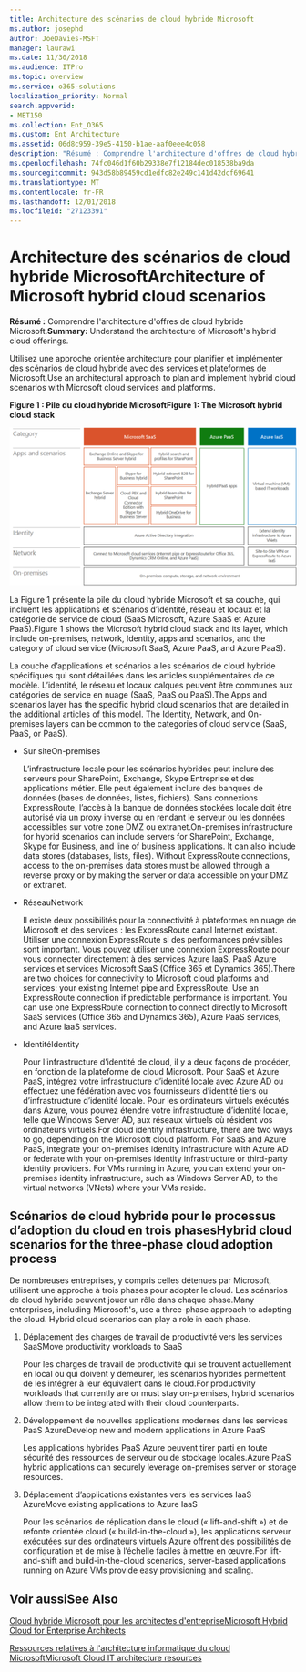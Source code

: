 ```yaml
---
title: Architecture des scénarios de cloud hybride Microsoft
ms.author: josephd
author: JoeDavies-MSFT
manager: laurawi
ms.date: 11/30/2018
ms.audience: ITPro
ms.topic: overview
ms.service: o365-solutions
localization_priority: Normal
search.appverid:
- MET150
ms.collection: Ent_O365
ms.custom: Ent_Architecture
ms.assetid: 06d8c959-39e5-4150-b1ae-aaf0eee4c058
description: "Résumé : Comprendre l'architecture d'offres de cloud hybride Microsoft."
ms.openlocfilehash: 74fc046d1f60b29338e7f12184dec018538ba9da
ms.sourcegitcommit: 943d58b89459cd1edfc82e249c141d42dcf69641
ms.translationtype: MT
ms.contentlocale: fr-FR
ms.lasthandoff: 12/01/2018
ms.locfileid: "27123391"
---
```

# <a name="architecture-of-microsoft-hybrid-cloud-scenarios"></a><span data-ttu-id="fab2a-103">Architecture des scénarios de cloud hybride Microsoft</span><span class="sxs-lookup"><span data-stu-id="fab2a-103">Architecture of Microsoft hybrid cloud scenarios</span></span>

 <span data-ttu-id="fab2a-104">**Résumé :** Comprendre l'architecture d'offres de cloud hybride Microsoft.</span><span class="sxs-lookup"><span data-stu-id="fab2a-104">**Summary:** Understand the architecture of Microsoft's hybrid cloud offerings.</span></span>
  
<span data-ttu-id="fab2a-105">Utilisez une approche orientée architecture pour planifier et implémenter des scénarios de cloud hybride avec des services et plateformes de Microsoft.</span><span class="sxs-lookup"><span data-stu-id="fab2a-105">Use an architectural approach to plan and implement hybrid cloud scenarios with Microsoft cloud services and platforms.</span></span>
  
<span data-ttu-id="fab2a-106">**Figure 1 : Pile du cloud hybride Microsoft**</span><span class="sxs-lookup"><span data-stu-id="fab2a-106">**Figure 1: The Microsoft hybrid cloud stack**</span></span>

![Pile du cloud hybride Microsoft](media/Hybrid-Poster/Hybrid-Cloud-Stack.png)
  
<span data-ttu-id="fab2a-108">La Figure 1 présente la pile du cloud hybride Microsoft et sa couche, qui incluent les applications et scénarios d’identité, réseau et locaux et la catégorie de service de cloud (SaaS Microsoft, Azure SaaS et Azure PaaS).</span><span class="sxs-lookup"><span data-stu-id="fab2a-108">Figure 1 shows the Microsoft hybrid cloud stack and its layer, which include on-premises, network, Identity, apps and scenarios, and the category of cloud service (Microsoft SaaS, Azure PaaS, and Azure PaaS).</span></span>
  
<span data-ttu-id="fab2a-p101">La couche d’applications et scénarios a les scénarios de cloud hybride spécifiques qui sont détaillées dans les articles supplémentaires de ce modèle. L’identité, le réseau et locaux calques peuvent être communes aux catégories de service en nuage (SaaS, PaaS ou PaaS).</span><span class="sxs-lookup"><span data-stu-id="fab2a-p101">The Apps and scenarios layer has the specific hybrid cloud scenarios that are detailed in the additional articles of this model. The Identity, Network, and On-premises layers can be common to the categories of cloud service (SaaS, PaaS, or PaaS).</span></span>
  
- <span data-ttu-id="fab2a-111">Sur site</span><span class="sxs-lookup"><span data-stu-id="fab2a-111">On-premises</span></span>
    
    <span data-ttu-id="fab2a-p102">L’infrastructure locale pour les scénarios hybrides peut inclure des serveurs pour SharePoint, Exchange, Skype Entreprise et des applications métier. Elle peut également inclure des banques de données (bases de données, listes, fichiers). Sans connexions ExpressRoute, l’accès à la banque de données stockées locale doit être autorisé via un proxy inverse ou en rendant le serveur ou les données accessibles sur votre zone DMZ ou extranet.</span><span class="sxs-lookup"><span data-stu-id="fab2a-p102">On-premises infrastructure for hybrid scenarios can include servers for SharePoint, Exchange, Skype for Business, and line of business applications. It can also include data stores (databases, lists, files). Without ExpressRoute connections, access to the on-premises data stores must be allowed through a reverse proxy or by making the server or data accessible on your DMZ or extranet.</span></span>
    
- <span data-ttu-id="fab2a-115">Réseau</span><span class="sxs-lookup"><span data-stu-id="fab2a-115">Network</span></span>
    
    <span data-ttu-id="fab2a-p103">Il existe deux possibilités pour la connectivité à plateformes en nuage de Microsoft et des services : les ExpressRoute canal Internet existant. Utiliser une connexion ExpressRoute si des performances prévisibles sont important. Vous pouvez utiliser une connexion ExpressRoute pour vous connecter directement à des services Azure IaaS, PaaS Azure services et services Microsoft SaaS (Office 365 et Dynamics 365).</span><span class="sxs-lookup"><span data-stu-id="fab2a-p103">There are two choices for connectivity to Microsoft cloud platforms and services: your existing Internet pipe and ExpressRoute. Use an ExpressRoute connection if predictable performance is important. You can use one ExpressRoute connection to connect directly to Microsoft SaaS services (Office 365 and Dynamics 365), Azure PaaS services, and Azure IaaS services.</span></span>
    
- <span data-ttu-id="fab2a-119">Identité</span><span class="sxs-lookup"><span data-stu-id="fab2a-119">Identity</span></span>
    
    <span data-ttu-id="fab2a-p104">Pour l’infrastructure d’identité de cloud, il y a deux façons de procéder, en fonction de la plateforme de cloud Microsoft. Pour SaaS et Azure PaaS, intégrez votre infrastructure d’identité locale avec Azure AD ou effectuez une fédération avec vos fournisseurs d’identité tiers ou d’infrastructure d’identité locale. Pour les ordinateurs virtuels exécutés dans Azure, vous pouvez étendre votre infrastructure d’identité locale, telle que Windows Server AD, aux réseaux virtuels où résident vos ordinateurs virtuels.</span><span class="sxs-lookup"><span data-stu-id="fab2a-p104">For cloud identity infrastructure, there are two ways to go, depending on the Microsoft cloud platform. For SaaS and Azure PaaS, integrate your on-premises identity infrastructure with Azure AD or federate with your on-premises identity infrastructure or third-party identity providers. For VMs running in Azure, you can extend your on-premises identity infrastructure, such as Windows Server AD, to the virtual networks (VNets) where your VMs reside.</span></span>
    
## <a name="hybrid-cloud-scenarios-for-the-three-phase-cloud-adoption-process"></a><span data-ttu-id="fab2a-123">Scénarios de cloud hybride pour le processus d’adoption du cloud en trois phases</span><span class="sxs-lookup"><span data-stu-id="fab2a-123">Hybrid cloud scenarios for the three-phase cloud adoption process</span></span>

<span data-ttu-id="fab2a-p105">De nombreuses entreprises, y compris celles détenues par Microsoft, utilisent une approche à trois phases pour adopter le cloud. Les scénarios de cloud hybride peuvent jouer un rôle dans chaque phase.</span><span class="sxs-lookup"><span data-stu-id="fab2a-p105">Many enterprises, including Microsoft's, use a three-phase approach to adopting the cloud. Hybrid cloud scenarios can play a role in each phase.</span></span>
  
1. <span data-ttu-id="fab2a-126">Déplacement des charges de travail de productivité vers les services SaaS</span><span class="sxs-lookup"><span data-stu-id="fab2a-126">Move productivity workloads to SaaS</span></span>
    
    <span data-ttu-id="fab2a-127">Pour les charges de travail de productivité qui se trouvent actuellement en local ou qui doivent y demeurer, les scénarios hybrides permettent de les intégrer à leur équivalent dans le cloud.</span><span class="sxs-lookup"><span data-stu-id="fab2a-127">For productivity workloads that currently are or must stay on-premises, hybrid scenarios allow them to be integrated with their cloud counterparts.</span></span>
    
2. <span data-ttu-id="fab2a-128">Développement de nouvelles applications modernes dans les services PaaS Azure</span><span class="sxs-lookup"><span data-stu-id="fab2a-128">Develop new and modern applications in Azure PaaS</span></span>
    
    <span data-ttu-id="fab2a-129">Les applications hybrides PaaS Azure peuvent tirer parti en toute sécurité des ressources de serveur ou de stockage locales.</span><span class="sxs-lookup"><span data-stu-id="fab2a-129">Azure PaaS hybrid applications can securely leverage on-premises server or storage resources.</span></span>
    
3. <span data-ttu-id="fab2a-130">Déplacement d’applications existantes vers les services IaaS Azure</span><span class="sxs-lookup"><span data-stu-id="fab2a-130">Move existing applications to Azure IaaS</span></span>
    
    <span data-ttu-id="fab2a-131">Pour les scénarios de réplication dans le cloud (« lift-and-shift ») et de refonte orientée cloud (« build-in-the-cloud »), les applications serveur exécutées sur des ordinateurs virtuels Azure offrent des possibilités de configuration et de mise à l’échelle faciles à mettre en œuvre.</span><span class="sxs-lookup"><span data-stu-id="fab2a-131">For lift-and-shift and build-in-the-cloud scenarios, server-based applications running on Azure VMs provide easy provisioning and scaling.</span></span>
    
## <a name="see-also"></a><span data-ttu-id="fab2a-132">Voir aussi</span><span class="sxs-lookup"><span data-stu-id="fab2a-132">See Also</span></span>

[<span data-ttu-id="fab2a-133">Cloud hybride Microsoft pour les architectes d'entreprise</span><span class="sxs-lookup"><span data-stu-id="fab2a-133">Microsoft Hybrid Cloud for Enterprise Architects</span></span>](microsoft-hybrid-cloud-for-enterprise-architects.md)
  
[<span data-ttu-id="fab2a-134">Ressources relatives à l'architecture informatique du cloud Microsoft</span><span class="sxs-lookup"><span data-stu-id="fab2a-134">Microsoft Cloud IT architecture resources</span></span>](microsoft-cloud-it-architecture-resources.md)

